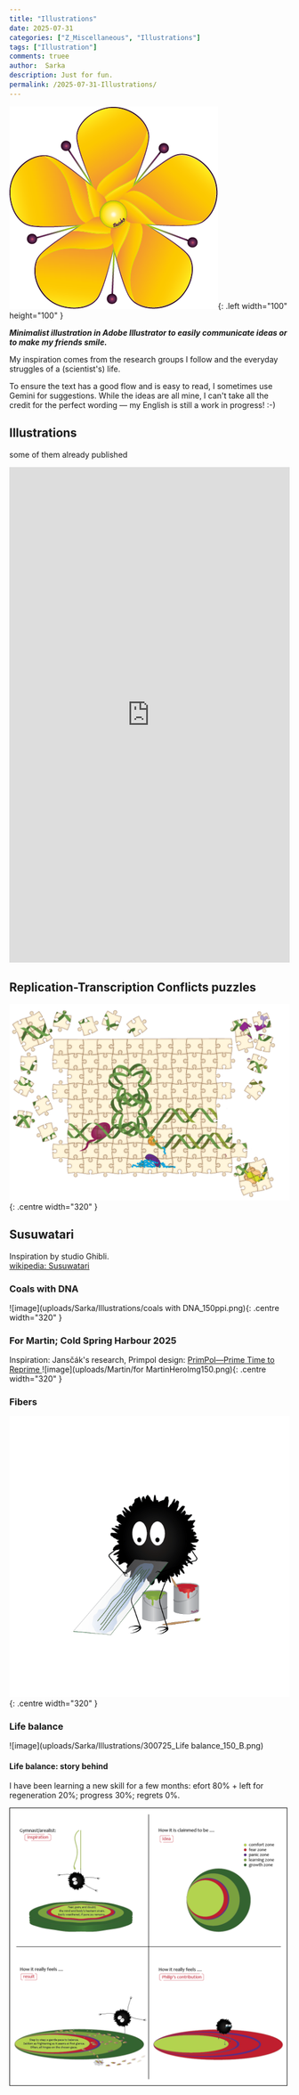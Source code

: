 ```yaml
---
title: "Illustrations"
date: 2025-07-31 
categories: ["Z_Miscellaneous", "Illustrations"]
tags: ["Illustration"]
comments: truee
author:  Sarka
description: Just for fun.
permalink: /2025-07-31-Illustrations/
---
```




![Bezinka](uploads/Sarka/flower_03_150ppi.png){: .left width="100" height="100" }
<p align="justify">

<b><i>Minimalist illustration in Adobe Illustrator to easily communicate ideas or to make my friends smile. </i> </b>
<!-- My journey into scientific illustration began with drawing reaction schemes and mechanisms for organic chemistry on paper and in software like ChemDraw and ChemSketch. In 2016, I created my first scientific cartoon using PowerPoint. My skills really took off when I gained access to Adobe Illustrator and Photoshop in 2018 at the Institute of Molecular Genetics of the Czech Academy of Sciences.
I was lucky enough to befriend the incredibly creative members of Pavel Jansčák's subgroup, who were already skilled with the software. Their heartfelt artwork became a huge source of inspiration and motivation for me. My skills continued to grow thanks to many other talented people I met throughout my academic career, including Edu (@artkemystic_science). --> My inspiration comes from the research groups I follow and the everyday struggles of a (scientist's) life. <br>
To ensure the text has a good flow and is easy to read, I sometimes use Gemini for suggestions. While the ideas are all mine, I can't take all the credit for the perfect wording — my English is still a work in progress! :-)   
</p>

## Illustrations 
some of them already published
<p align="center">
<iframe height="890" style="width: 100%;" scrolling="no" title="Sarka" src="https://codepen.io/-rka-Salajkov-/embed/VYwLXyP?default-tab=result&theme-id=light" frameborder="no" loading="lazy" allowtransparency="true" allowfullscreen="true">
  See the Pen <a href="https://codepen.io/-rka-Salajkov-/pen/VYwLXyP">
  Sarka</a> by Bezinka (<a href="https://codepen.io/-rka-Salajkov-">@-rka-Salajkov-</a>)
  on <a href="https://codepen.io">CodePen</a>.
</iframe>

</p>

## Replication-Transcription Conflicts puzzles
![image](Puzzle-1.png){: .centre width="320" }

## Susuwatari
Inspiration by studio Ghibli. <br>
[wikipedia: Susuwatari](https://en.wikipedia.org/wiki/Susuwatari#:~:text=Susuwatari%20are%20described%20and%20shown,many%20times%20their%20own%20weight.)

### Coals with DNA

![image](uploads/Sarka/Illustrations/coals with DNA_150ppi.png){: .centre width="320" }

### For Martin; Cold Spring Harbour 2025
Inspiration: Jansčák's research, Primpol design: [PrimPol—Prime Time to Reprime ](https://doi.org/10.3390/genes8010020)
![image](uploads/Martin/for MartinHeroImg150.png){: .centre width="320" }

### Fibers
![image](uploads/Sarka/Illustrations/Fibers150.png){: .centre width="320" }

### Life balance
![image](uploads/Sarka/Illustrations/300725_Life balance_150_B.png)

#### Life balance: story behind
I have been learning a new skill for a few months: efort 80% + left for regeneration 20%; progress 30%; regrets 0%. 

<img src="uploads/Sarka/Illustrations/250731_Life balance_Story behind.png" width="500" alt="story behind"/>
